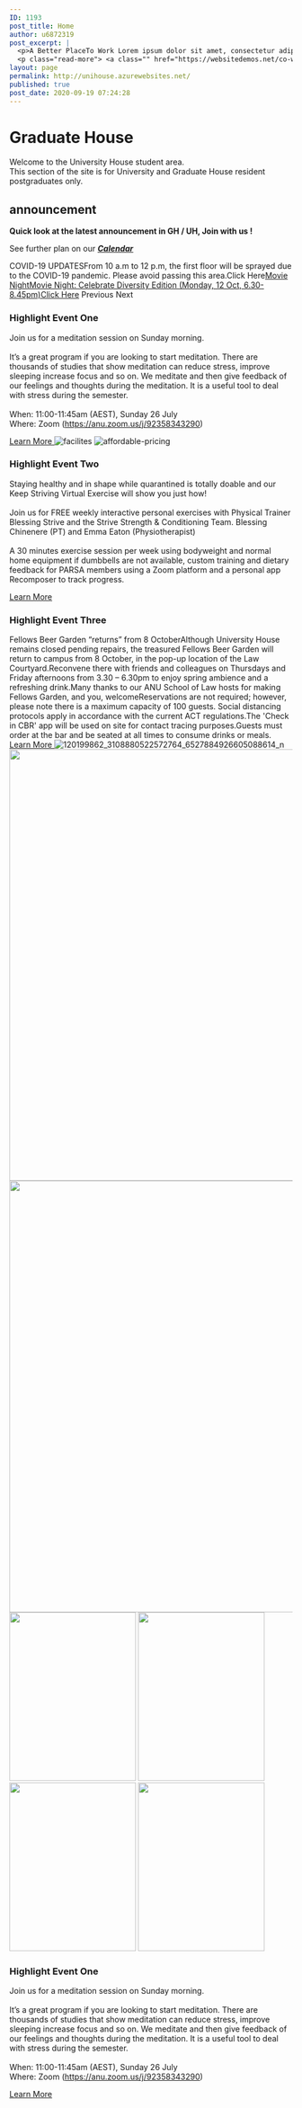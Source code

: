 ```yaml
---
ID: 1193
post_title: Home
author: u6872319
post_excerpt: |
  <p>A Better PlaceTo Work Lorem ipsum dolor sit amet, consectetur adipiscing elit. Ut elit tellus, luctus nec ullamcorper mattis, pulvinar dapibus leo. Ut elit tellus, luctus nec ullamcorper mattis, pulvinar dapibus leo. Donec Sodales Sagittis Magna. Learn More A Place That HelpsGrowth of Your Work Ut elit tellus, luctus nec ullamcorper mattis, pulvinar dapibus leo. &hellip;</p>
  <p class="read-more"> <a class="" href="https://websitedemos.net/co-working-space-02/"> <span class="screen-reader-text">Home</span> Read More &raquo;</a></p>
layout: page
permalink: http://unihouse.azurewebsites.net/
published: true
post_date: 2020-09-19 07:24:28
---
```

<h1>Graduate House</h1>		
		<p>Welcome to the University House student area.<br data-rich-text-line-break="true" />This section of the site is for University and Graduate House resident postgraduates only.</p>		
			<h2>announcement</h2>		
		<p><b>Quick look at the latest announcement in GH / UH, Join with us !</b></p><p>See further plan on our <i><u><b><a href="https://unihouse.azurewebsites.net/index.php/event/">Calendar</a></b></u></i></p>		
					COVID-19 UPDATESFrom 10 a.m to 12 p.m, the first floor will be sprayed due to the COVID-19 pandemic. Please avoid passing this area.Click Here<a href="https://unihouse.azurewebsites.net/index.php/event/test-event/">Movie NightMovie Night: Celebrate Diversity Edition (Monday, 12 Oct, 6.30-8.45pm)Click Here</a>				
							Previous
							Next
			<h3>Highlight Event One</h3>		
		<p>Join us for a meditation session on Sunday morning. <br /><br />It’s a great program if you are looking to start meditation. There are thousands of studies that show meditation can reduce stress, improve sleeping increase focus and so on. We meditate and then give feedback of our feelings and thoughts during the meditation. It is a useful tool to deal with stress during the semester.<br /><br />When: 11:00-11:45am (AEST), Sunday 26 July<br />Where: Zoom (<a href="https://anu.zoom.us/j/92358343290" target="_blank" rel="nofollow noopener noreferrer" data-lynx-mode="hover" data-lynx-uri="https://l.facebook.com/l.php?u=https%3A%2F%2Fanu.zoom.us%2Fj%2F92358343290&amp;h=AT20ncDNAMjMptYwD4-JcmfXoUrnta8WncnndITjBOKuux9NQXshJaMgN8Ov85AGNJJ4sEZ_DxqZXPgYhDGqj2Le96ROK6qjmasJgPGEK1IEUr8hTUw9D1gotSrxlogoxt2unuFRyeGumS_-Eok">https://anu.zoom.us/j/92358343290</a>)</p>		
			<a href="https://www.facebook.com/events/350695065893479/" role="button">
						Learn More
					</a>
										<img src="/wp-content/uploads/elementor/thumbs/facilites-ovojycfqq9ynbka2mpqslye1u7rhu7wnez164awo4g.jpg" title="facilites" alt="facilites" />											
										<img src="/wp-content/uploads/elementor/thumbs/affordable-pricing-ovojyddkx3zxn68ph85f6g5iflmv1x0dr3onlkv9y8.jpg" title="affordable-pricing" alt="affordable-pricing" />											
			<h3>Highlight Event Two</h3>		
		<p>Staying healthy and in shape while quarantined is totally doable and our Keep Striving Virtual Exercise will show you just how!<br /><br />Join us for FREE weekly interactive personal exercises with Physical Trainer Blessing Strive and the Strive Strength &amp; Conditioning Team. Blessing Chinenere (PT) and Emma Eaton (Physiotherapist)<br /><br />A 30 minutes exercise session per week using bodyweight and normal home equipment if dumbbells are not available, custom training and dietary feedback for PARSA members using a Zoom platform and a personal app Recomposer to track progress.</p>		
			<a href="https://www.facebook.com/events/2635536513348515/" role="button">
						Learn More
					</a>
			<h3>Highlight Event Three</h3>		
		Fellows Beer Garden “returns” from 8 OctoberAlthough University House remains closed pending repairs, the treasured Fellows Beer Garden will return to campus from 8 October, in the pop-up location of the Law Courtyard.Reconvene there with friends and colleagues on Thursdays and Friday afternoons from 3.30 – 6.30pm to enjoy spring ambience and a refreshing drink.Many thanks to our ANU School of Law hosts for making Fellows Garden, and you, welcomeReservations are not required; however, please note there is a maximum capacity of 100 guests. Social distancing protocols apply in accordance with the current ACT regulations.The 'Check in CBR' app will be used on site for contact tracing purposes.Guests must order at the bar and be seated at all times to consume drinks or meals.		
			<a href="https://www.facebook.com/UniHouseANU/" role="button">
						Learn More
					</a>
										<img src="/wp-content/uploads/2020/10/120199862_3108880522572764_6527884926605088614_n-150x150.jpg" title="120199862_3108880522572764_6527884926605088614_n" alt="120199862_3108880522572764_6527884926605088614_n" />											
										<img width="1024" height="768" src="/wp-content/uploads/2020/10/90121602228480_.pic_-1024x768.jpg" alt="" srcset="/wp-content/uploads/2020/10/90121602228480_.pic_-1024x768.jpg 1024w, /wp-content/uploads/2020/10/90121602228480_.pic_-300x225.jpg 300w, /wp-content/uploads/2020/10/90121602228480_.pic_-768x576.jpg 768w, /wp-content/uploads/2020/10/90121602228480_.pic_.jpg 1440w" sizes="(max-width: 1024px) 100vw, 1024px" />											
										<img width="1024" height="768" src="/wp-content/uploads/2020/10/90031602228470_.pic_-1024x768.jpg" alt="" srcset="/wp-content/uploads/2020/10/90031602228470_.pic_-1024x768.jpg 1024w, /wp-content/uploads/2020/10/90031602228470_.pic_-300x225.jpg 300w, /wp-content/uploads/2020/10/90031602228470_.pic_-768x576.jpg 768w, /wp-content/uploads/2020/10/90031602228470_.pic_.jpg 1440w" sizes="(max-width: 1024px) 100vw, 1024px" />											
										<img width="225" height="300" src="/wp-content/uploads/2020/10/90001602228468_.pic_-225x300.jpg" alt="" srcset="/wp-content/uploads/2020/10/90001602228468_.pic_-225x300.jpg 225w, /wp-content/uploads/2020/10/90001602228468_.pic_-768x1024.jpg 768w, /wp-content/uploads/2020/10/90001602228468_.pic_.jpg 1080w" sizes="(max-width: 225px) 100vw, 225px" />											
										<img width="225" height="300" src="/wp-content/uploads/2020/10/90131602228481_.pic_-225x300.jpg" alt="" srcset="/wp-content/uploads/2020/10/90131602228481_.pic_-225x300.jpg 225w, /wp-content/uploads/2020/10/90131602228481_.pic_-768x1024.jpg 768w, /wp-content/uploads/2020/10/90131602228481_.pic_.jpg 1080w" sizes="(max-width: 225px) 100vw, 225px" />											
										<img width="225" height="300" src="/wp-content/uploads/2020/10/90041602228471_.pic_-225x300.jpg" alt="" srcset="/wp-content/uploads/2020/10/90041602228471_.pic_-225x300.jpg 225w, /wp-content/uploads/2020/10/90041602228471_.pic_-768x1024.jpg 768w, /wp-content/uploads/2020/10/90041602228471_.pic_.jpg 1080w" sizes="(max-width: 225px) 100vw, 225px" />											
										<img width="225" height="300" src="/wp-content/uploads/2020/10/89991602228467_.pic_-225x300.jpg" alt="" srcset="/wp-content/uploads/2020/10/89991602228467_.pic_-225x300.jpg 225w, /wp-content/uploads/2020/10/89991602228467_.pic_-768x1024.jpg 768w, /wp-content/uploads/2020/10/89991602228467_.pic_.jpg 1080w" sizes="(max-width: 225px) 100vw, 225px" />											
			<h3>Highlight Event One</h3>		
		<p>Join us for a meditation session on Sunday morning. <br /><br />It’s a great program if you are looking to start meditation. There are thousands of studies that show meditation can reduce stress, improve sleeping increase focus and so on. We meditate and then give feedback of our feelings and thoughts during the meditation. It is a useful tool to deal with stress during the semester.<br /><br />When: 11:00-11:45am (AEST), Sunday 26 July<br />Where: Zoom (<a href="https://anu.zoom.us/j/92358343290" target="_blank" rel="nofollow noopener noreferrer" data-lynx-mode="hover" data-lynx-uri="https://l.facebook.com/l.php?u=https%3A%2F%2Fanu.zoom.us%2Fj%2F92358343290&amp;h=AT20ncDNAMjMptYwD4-JcmfXoUrnta8WncnndITjBOKuux9NQXshJaMgN8Ov85AGNJJ4sEZ_DxqZXPgYhDGqj2Le96ROK6qjmasJgPGEK1IEUr8hTUw9D1gotSrxlogoxt2unuFRyeGumS_-Eok">https://anu.zoom.us/j/92358343290</a>)</p>		
			<a href="https://www.facebook.com/events/350695065893479/" role="button">
						Learn More
					</a>